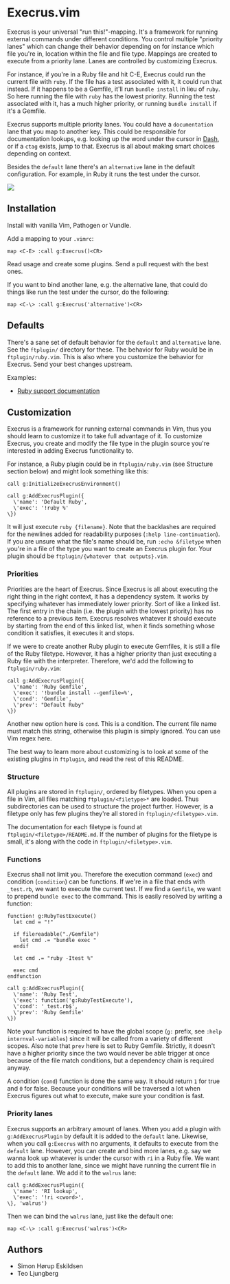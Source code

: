 # Execrus.vim

Execrus is your universal "run this!"-mapping. It's a framework for running
external commands under different conditions. You control multiple "priority
lanes" which can change their behavior depending on for instance which file
you're in, location within the file and file type. Mappings are created to
execute from a priority lane. Lanes are controlled by customizing Execrus.

For instance, if you're in a Ruby file and hit C-E, Execrus could run the
current file with `ruby`. If the file has a test associated with it, it could
run that instead. If it happens to be a Gemfile, it'll run `bundle install` in
lieu of `ruby`. So here running the file with `ruby` has the lowest priority.
Running the test associated with it, has a much higher priority, or running
`bundle install` if it's a Gemfile.

Execrus supports multiple priority lanes. You could have a `documentation` lane
that you map to another key. This could be responsible for documentation
lookups, e.g. looking up the word under the cursor in
[Dash](https://itunes.apple.com/us/app/dash-docs-snippets/id458034879?mt=12), or
if a `ctag` exists, jump to that. Execrus is all about making smart choices
depending on context.

Besides the `default` lane there's an `alternative` lane in the default
configuration. For example, in Ruby it runs the test under the cursor.

![](https://raw.github.com/Sirupsen/vim-execrus/master/demo.gif)

## Installation

Install with vanilla Vim, Pathogen or Vundle.

Add a mapping to your `.vimrc`:

```vim
map <C-E> :call g:Execrus()<CR>
```

Read usage and create some plugins. Send a pull request with the best ones.

If you want to bind another lane, e.g. the alternative lane, that could do
things like run the test under the cursor, do the following:

```vim
map <C-\> :call g:Execrus('alternative')<CR>
```

## Defaults

There's a sane set of default behavior for the `default` and `alternative` lane.
See the `ftplugin/` directory for these. The behavior for Ruby would be in
`ftplugin/ruby.vim`. This is also where you customize the behavior for Execrus.
Send your best changes upstream.

Examples:
* [Ruby support documentation](https://github.com/Sirupsen/vim-execrus/tree/master/ftplugin/ruby)

## Customization

Execrus is a framework for running external commands in Vim, thus you should
learn to customize it to take full advantage of it. To customize Execrus, you
create and modify the file type in the plugin source you're interested in adding
Execrus functionality to.

For instance, a Ruby plugin could be in `ftplugin/ruby.vim` (see Structure
section below) and might look something like this:

```vim
call g:InitializeExecrusEnvironment()

call g:AddExecrusPlugin({
  \'name': 'Default Ruby',
  \'exec': '!ruby %'
\})
```

It will just execute `ruby {filename}`. Note that the backlashes are required
for the newlines added for readability purposes (`:help line-continuation`). If
you are unsure what the file's name should be, run `:echo &filetype` when
you're in a file of the type you want to create an Execrus plugin for. Your
plugin should be `ftplugin/{whatever that outputs}.vim`.

### Priorities

Priorities are the heart of Execrus. Since Execrus is all about executing the
right thing in the right context, it has a dependency system. It works by
specifying whatever has immediately lower priority. Sort of like a linked list.
The first entry in the chain (i.e. the plugin with the lowest priority) has no
reference to a previous item. Execrus resolves whatever it should execute by
starting from the end of this linked list, when it finds something whose
condition it satisfies, it executes it and stops.

If we were to create another Ruby plugin to execute Gemfiles, it is still a file
of the Ruby filetype. However, it has a higher priority than just executing a
Ruby file with the interpreter. Therefore, we'd add the following to
`ftplugin/ruby.vim`:

```vim
call g:AddExecrusPlugin({
  \'name': 'Ruby Gemfile',
  \'exec': '!bundle install --gemfile=%',
  \'cond': 'Gemfile',
  \'prev': "Default Ruby"
\})
```

Another new option here is `cond`. This is a condition. The current file name
must match this string, otherwise this plugin is simply ignored. You can use Vim
regex here.

The best way to learn more about customizing is to look at some of the existing
plugins in `ftplugin`, and read the rest of this README.

### Structure

All plugins are stored in `ftplugin/`, ordered by filetypes. When you open a
file in Vim, all files matching `ftplugin/<filetype>*` are loaded. Thus
subdirectories can be used to structure the project further. However, is a
filetype only has few plugins they're all stored in `ftplugin/<filetype>.vim`.

The documentation for each filetype is found at `ftplugin/<filetype>/README.md`.
If the number of plugins for the filetype is small, it's along with the code in
`ftplugin/<filetype>.vim`.

### Functions

Execrus shall not limit you. Therefore the execution command (`exec`) and
condition (`condition`) can be functions. If we're in a file that ends with
`_test.rb`, we want to execute the current test. If we find a `Gemfile`, we want
to prepend `bundle exec` to the command. This is easily resolved by writing a
function:

```vim
function! g:RubyTestExecute()
  let cmd = "!"

  if filereadable("./Gemfile")
    let cmd .= "bundle exec "
  endif

  let cmd .= "ruby -Itest %"

  exec cmd
endfunction

call g:AddExecrusPlugin({
  \'name': 'Ruby Test',
  \'exec': function('g:RubyTestExecute'),
  \'cond': '_test.rb$',
  \'prev': 'Ruby Gemfile'
\})
```

Note your function is required to have the global scope (`g:` prefix, see `:help
internval-variables`) since it will be called from a variety of different
scopes. Also note that `prev` here is set to Ruby Gemfile. Strictly, it doesn't
have a higher priority since the two would never be able trigger at once because
of the file match conditions, but a dependency chain is required anyway.

A condition (`cond`) function is done the same way. It should return `1` for
true and `0` for false. Because your conditions will be traversed a lot when
Execrus figures out what to execute, make sure your condition is fast.

### Priority lanes

Execrus supports an arbitrary amount of lanes. When you add a plugin
with `g:AddExecrusPlugin` by default it is added to the `default` lane.
Likewise, when you call `g:Execrus` with no arguments, it defaults to execute
from the `default` lane. However, you can create and bind more lanes, e.g. say
we wanna look up whatever is under the cursor with `ri` in a Ruby file. We want
to add this to another lane, since we might have running the current file in the `default` lane.
We add it to the `walrus` lane:

```vim
call g:AddExecrusPlugin({
  \'name': 'RI lookup',
  \'exec': '!ri <cword>',
\}, 'walrus')
```

Then we can bind the `walrus` lane, just like the default one:

```vim
map <C-\> :call g:Execrus('walrus')<CR>
```

## Authors

* Simon Hørup Eskildsen
* Teo Ljungberg
